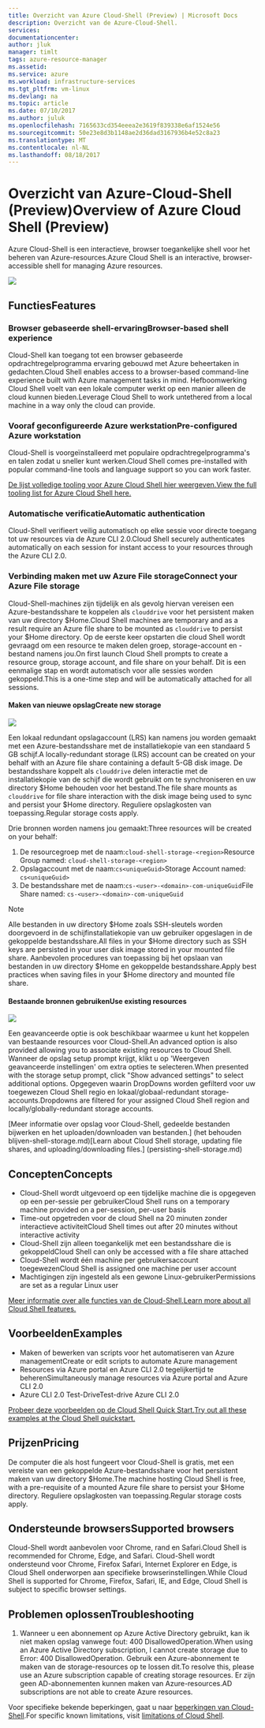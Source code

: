 ```yaml
---
title: Overzicht van Azure Cloud-Shell (Preview) | Microsoft Docs
description: Overzicht van de Azure-Cloud-Shell.
services: 
documentationcenter: 
author: jluk
manager: timlt
tags: azure-resource-manager
ms.assetid: 
ms.service: azure
ms.workload: infrastructure-services
ms.tgt_pltfrm: vm-linux
ms.devlang: na
ms.topic: article
ms.date: 07/10/2017
ms.author: juluk
ms.openlocfilehash: 7165633cd354eeea2e3619f839338e6af1524e56
ms.sourcegitcommit: 50e23e8d3b1148ae2d36dad3167936b4e52c8a23
ms.translationtype: MT
ms.contentlocale: nl-NL
ms.lasthandoff: 08/18/2017
---
```

# <a name="overview-of-azure-cloud-shell-preview"></a><span data-ttu-id="d8016-103">Overzicht van Azure-Cloud-Shell (Preview)</span><span class="sxs-lookup"><span data-stu-id="d8016-103">Overview of Azure Cloud Shell (Preview)</span></span>
<span data-ttu-id="d8016-104">Azure Cloud-Shell is een interactieve, browser toegankelijke shell voor het beheren van Azure-resources.</span><span class="sxs-lookup"><span data-stu-id="d8016-104">Azure Cloud Shell is an interactive, browser-accessible shell for managing Azure resources.</span></span>

![](media/overview-pic.png)

## <a name="features"></a><span data-ttu-id="d8016-105">Functies</span><span class="sxs-lookup"><span data-stu-id="d8016-105">Features</span></span>
### <a name="browser-based-shell-experience"></a><span data-ttu-id="d8016-106">Browser gebaseerde shell-ervaring</span><span class="sxs-lookup"><span data-stu-id="d8016-106">Browser-based shell experience</span></span>
<span data-ttu-id="d8016-107">Cloud-Shell kan toegang tot een browser gebaseerde opdrachtregelprogramma ervaring gebouwd met Azure beheertaken in gedachten.</span><span class="sxs-lookup"><span data-stu-id="d8016-107">Cloud Shell enables access to a browser-based command-line experience built with Azure management tasks in mind.</span></span> <span data-ttu-id="d8016-108">Hefboomwerking Cloud Shell voelt van een lokale computer werkt op een manier alleen de cloud kunnen bieden.</span><span class="sxs-lookup"><span data-stu-id="d8016-108">Leverage Cloud Shell to work untethered from a local machine in a way only the cloud can provide.</span></span>

### <a name="pre-configured-azure-workstation"></a><span data-ttu-id="d8016-109">Vooraf geconfigureerde Azure werkstation</span><span class="sxs-lookup"><span data-stu-id="d8016-109">Pre-configured Azure workstation</span></span>
<span data-ttu-id="d8016-110">Cloud-Shell is voorgeïnstalleerd met populaire opdrachtregelprogramma's en talen zodat u sneller kunt werken.</span><span class="sxs-lookup"><span data-stu-id="d8016-110">Cloud Shell comes pre-installed with popular command-line tools and language support so you can work faster.</span></span>

[<span data-ttu-id="d8016-111">De lijst volledige tooling voor Azure Cloud Shell hier weergeven.</span><span class="sxs-lookup"><span data-stu-id="d8016-111">View the full tooling list for Azure Cloud Shell here.</span></span>](features.md#tools)

### <a name="automatic-authentication"></a><span data-ttu-id="d8016-112">Automatische verificatie</span><span class="sxs-lookup"><span data-stu-id="d8016-112">Automatic authentication</span></span>
<span data-ttu-id="d8016-113">Cloud-Shell verifieert veilig automatisch op elke sessie voor directe toegang tot uw resources via de Azure CLI 2.0.</span><span class="sxs-lookup"><span data-stu-id="d8016-113">Cloud Shell securely authenticates automatically on each session for instant access to your resources through the Azure CLI 2.0.</span></span>

### <a name="connect-your-azure-file-storage"></a><span data-ttu-id="d8016-114">Verbinding maken met uw Azure File storage</span><span class="sxs-lookup"><span data-stu-id="d8016-114">Connect your Azure File storage</span></span>
<span data-ttu-id="d8016-115">Cloud-Shell-machines zijn tijdelijk en als gevolg hiervan vereisen een Azure-bestandsshare te koppelen als `clouddrive` voor het persistent maken van uw directory $Home.</span><span class="sxs-lookup"><span data-stu-id="d8016-115">Cloud Shell machines are temporary and as a result require an Azure file share to be mounted as `clouddrive` to persist your $Home directory.</span></span>
<span data-ttu-id="d8016-116">Op de eerste keer opstarten die cloud Shell wordt gevraagd om een resource te maken delen groep, storage-account en -bestand namens jou.</span><span class="sxs-lookup"><span data-stu-id="d8016-116">On first launch Cloud Shell prompts to create a resource group, storage account, and file share on your behalf.</span></span> <span data-ttu-id="d8016-117">Dit is een eenmalige stap en wordt automatisch voor alle sessies worden gekoppeld.</span><span class="sxs-lookup"><span data-stu-id="d8016-117">This is a one-time step and will be automatically attached for all sessions.</span></span> 

#### <a name="create-new-storage"></a><span data-ttu-id="d8016-118">Maken van nieuwe opslag</span><span class="sxs-lookup"><span data-stu-id="d8016-118">Create new storage</span></span>
![](media/basic-storage.png)

<span data-ttu-id="d8016-119">Een lokaal redundant opslagaccount (LRS) kan namens jou worden gemaakt met een Azure-bestandsshare met de installatiekopie van een standaard 5 GB schijf.</span><span class="sxs-lookup"><span data-stu-id="d8016-119">A locally-redundant storage (LRS) account can be created on your behalf with an Azure file share containing a default 5-GB disk image.</span></span> <span data-ttu-id="d8016-120">De bestandsshare koppelt als `clouddrive` delen interactie met de installatiekopie van de schijf die wordt gebruikt om te synchroniseren en uw directory $Home behouden voor het bestand.</span><span class="sxs-lookup"><span data-stu-id="d8016-120">The file share mounts as `clouddrive` for file share interaction with the disk image being used to sync and persist your $Home directory.</span></span> <span data-ttu-id="d8016-121">Reguliere opslagkosten van toepassing.</span><span class="sxs-lookup"><span data-stu-id="d8016-121">Regular storage costs apply.</span></span>

<span data-ttu-id="d8016-122">Drie bronnen worden namens jou gemaakt:</span><span class="sxs-lookup"><span data-stu-id="d8016-122">Three resources will be created on your behalf:</span></span>
1. <span data-ttu-id="d8016-123">De resourcegroep met de naam:`cloud-shell-storage-<region>`</span><span class="sxs-lookup"><span data-stu-id="d8016-123">Resource Group named: `cloud-shell-storage-<region>`</span></span>
2. <span data-ttu-id="d8016-124">Opslagaccount met de naam:`cs<uniqueGuid>`</span><span class="sxs-lookup"><span data-stu-id="d8016-124">Storage Account named: `cs<uniqueGuid>`</span></span>
3. <span data-ttu-id="d8016-125">De bestandsshare met de naam:`cs-<user>-<domain>-com-uniqueGuid`</span><span class="sxs-lookup"><span data-stu-id="d8016-125">File Share named: `cs-<user>-<domain>-com-uniqueGuid`</span></span>

> [!Note]
> <span data-ttu-id="d8016-126">Alle bestanden in uw directory $Home zoals SSH-sleutels worden doorgevoerd in de schijfinstallatiekopie van uw gebruiker opgeslagen in de gekoppelde bestandsshare.</span><span class="sxs-lookup"><span data-stu-id="d8016-126">All files in your $Home directory such as SSH keys are persisted in your user disk image stored in your mounted file share.</span></span> <span data-ttu-id="d8016-127">Aanbevolen procedures van toepassing bij het opslaan van bestanden in uw directory $Home en gekoppelde bestandsshare.</span><span class="sxs-lookup"><span data-stu-id="d8016-127">Apply best practices when saving files in your $Home directory and mounted file share.</span></span>

#### <a name="use-existing-resources"></a><span data-ttu-id="d8016-128">Bestaande bronnen gebruiken</span><span class="sxs-lookup"><span data-stu-id="d8016-128">Use existing resources</span></span>
![](media/advanced-storage.png)

<span data-ttu-id="d8016-129">Een geavanceerde optie is ook beschikbaar waarmee u kunt het koppelen van bestaande resources voor Cloud-Shell.</span><span class="sxs-lookup"><span data-stu-id="d8016-129">An advanced option is also provided allowing you to associate existing resources to Cloud Shell.</span></span> <span data-ttu-id="d8016-130">Wanneer de opslag setup prompt krijgt, klikt u op 'Weergeven geavanceerde instellingen' om extra opties te selecteren.</span><span class="sxs-lookup"><span data-stu-id="d8016-130">When presented with the storage setup prompt, click "Show advanced settings" to select additional options.</span></span> <span data-ttu-id="d8016-131">Opgegeven waarin DropDowns worden gefilterd voor uw toegewezen Cloud Shell regio en lokaal/globaal-redundant storage-accounts.</span><span class="sxs-lookup"><span data-stu-id="d8016-131">Dropdowns are filtered for your assigned Cloud Shell region and locally/globally-redundant storage accounts.</span></span>

<span data-ttu-id="d8016-132">[Meer informatie over opslag voor Cloud-Shell, gedeelde bestanden bijwerken en het uploaden/downloaden van bestanden.] (het behouden blijven-shell-storage.md)</span><span class="sxs-lookup"><span data-stu-id="d8016-132">[Learn about Cloud Shell storage, updating file shares, and uploading/downloading files.] (persisting-shell-storage.md)</span></span>

## <a name="concepts"></a><span data-ttu-id="d8016-133">Concepten</span><span class="sxs-lookup"><span data-stu-id="d8016-133">Concepts</span></span>
* <span data-ttu-id="d8016-134">Cloud-Shell wordt uitgevoerd op een tijdelijke machine die is opgegeven op een per-sessie per gebruiker</span><span class="sxs-lookup"><span data-stu-id="d8016-134">Cloud Shell runs on a temporary machine provided on a per-session, per-user basis</span></span>
* <span data-ttu-id="d8016-135">Time-out opgetreden voor de cloud Shell na 20 minuten zonder interactieve activiteit</span><span class="sxs-lookup"><span data-stu-id="d8016-135">Cloud Shell times out after 20 minutes without interactive activity</span></span>
* <span data-ttu-id="d8016-136">Cloud-Shell zijn alleen toegankelijk met een bestandsshare die is gekoppeld</span><span class="sxs-lookup"><span data-stu-id="d8016-136">Cloud Shell can only be accessed with a file share attached</span></span>
* <span data-ttu-id="d8016-137">Cloud-Shell wordt één machine per gebruikersaccount toegewezen</span><span class="sxs-lookup"><span data-stu-id="d8016-137">Cloud Shell is assigned one machine per user account</span></span>
* <span data-ttu-id="d8016-138">Machtigingen zijn ingesteld als een gewone Linux-gebruiker</span><span class="sxs-lookup"><span data-stu-id="d8016-138">Permissions are set as a regular Linux user</span></span>

[<span data-ttu-id="d8016-139">Meer informatie over alle functies van de Cloud-Shell.</span><span class="sxs-lookup"><span data-stu-id="d8016-139">Learn more about all Cloud Shell features.</span></span>](features.md)

## <a name="examples"></a><span data-ttu-id="d8016-140">Voorbeelden</span><span class="sxs-lookup"><span data-stu-id="d8016-140">Examples</span></span>
* <span data-ttu-id="d8016-141">Maken of bewerken van scripts voor het automatiseren van Azure management</span><span class="sxs-lookup"><span data-stu-id="d8016-141">Create or edit scripts to automate Azure management</span></span>
* <span data-ttu-id="d8016-142">Resources via Azure portal en Azure CLI 2.0 tegelijkertijd te beheren</span><span class="sxs-lookup"><span data-stu-id="d8016-142">Simultaneously manage resources via Azure portal and Azure CLI 2.0</span></span>
* <span data-ttu-id="d8016-143">Azure CLI 2.0 Test-Drive</span><span class="sxs-lookup"><span data-stu-id="d8016-143">Test-drive Azure CLI 2.0</span></span>

[<span data-ttu-id="d8016-144">Probeer deze voorbeelden op de Cloud Shell Quick Start.</span><span class="sxs-lookup"><span data-stu-id="d8016-144">Try out all these examples at the Cloud Shell quickstart.</span></span>](quickstart.md)

## <a name="pricing"></a><span data-ttu-id="d8016-145">Prijzen</span><span class="sxs-lookup"><span data-stu-id="d8016-145">Pricing</span></span>
<span data-ttu-id="d8016-146">De computer die als host fungeert voor Cloud-Shell is gratis, met een vereiste van een gekoppelde Azure-bestandsshare voor het persistent maken van uw directory $Home.</span><span class="sxs-lookup"><span data-stu-id="d8016-146">The machine hosting Cloud Shell is free, with a pre-requisite of a mounted Azure file share to persist your $Home directory.</span></span> <span data-ttu-id="d8016-147">Reguliere opslagkosten van toepassing.</span><span class="sxs-lookup"><span data-stu-id="d8016-147">Regular storage costs apply.</span></span>

## <a name="supported-browsers"></a><span data-ttu-id="d8016-148">Ondersteunde browsers</span><span class="sxs-lookup"><span data-stu-id="d8016-148">Supported browsers</span></span>
<span data-ttu-id="d8016-149">Cloud-Shell wordt aanbevolen voor Chrome, rand en Safari.</span><span class="sxs-lookup"><span data-stu-id="d8016-149">Cloud Shell is recommended for Chrome, Edge, and Safari.</span></span> <span data-ttu-id="d8016-150">Cloud-Shell wordt ondersteund voor Chrome, Firefox Safari, Internet Explorer en Edge, is Cloud Shell onderworpen aan specifieke browserinstellingen.</span><span class="sxs-lookup"><span data-stu-id="d8016-150">While Cloud Shell is supported for Chrome, Firefox, Safari, IE, and Edge, Cloud Shell is subject to specific browser settings.</span></span>

## <a name="troubleshooting"></a><span data-ttu-id="d8016-151">Problemen oplossen</span><span class="sxs-lookup"><span data-stu-id="d8016-151">Troubleshooting</span></span>
1. <span data-ttu-id="d8016-152">Wanneer u een abonnement op Azure Active Directory gebruikt, kan ik niet maken opslag vanwege fout: 400 DisallowedOperation.</span><span class="sxs-lookup"><span data-stu-id="d8016-152">When using an Azure Active Directory subscription, I cannot create storage due to Error: 400 DisallowedOperation.</span></span> <span data-ttu-id="d8016-153">Gebruik een Azure-abonnement te maken van de storage-resources op te lossen dit.</span><span class="sxs-lookup"><span data-stu-id="d8016-153">To resolve this, please use an Azure subscription capable of creating storage resources.</span></span> <span data-ttu-id="d8016-154">Er zijn geen AD-abonnementen kunnen maken van Azure-resources.</span><span class="sxs-lookup"><span data-stu-id="d8016-154">AD subscriptions are not able to create Azure resources.</span></span>

<span data-ttu-id="d8016-155">Voor specifieke bekende beperkingen, gaat u naar [beperkingen van Cloud-Shell](limitations.md).</span><span class="sxs-lookup"><span data-stu-id="d8016-155">For specific known limitations, visit [limitations of Cloud Shell](limitations.md).</span></span>
